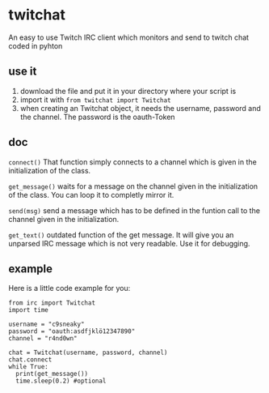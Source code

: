 # twitchat
An easy to use Twitch IRC client which monitors and send to twitch chat coded in pyhton

## use it
1. download the file and put it in your directory where your script is
2. import it with `from twitchat import Twitchat`
3. when creating an Twitchat object, it needs the username, password and the channel. The password is the oauth-Token

## doc
`connect()`
That function simply connects to a channel which is given in the initialization of the class.

`get_message()`
waits for a message on the channel given in the initialization of the class. You can loop it to completly mirror it.

`send(msg)`
send a message which has to be defined in the funtion call to the channel given in the initialization.

`get_text()`
outdated function of the get message. It will give you an unparsed IRC message which is not very readable. Use it for debugging.

## example
Here is a little code example for you:
```
from irc import Twitchat
import time

username = "c9sneaky"
password = "oauth:asdfjklö12347890"
channel = "r4nd0wn"

chat = Twitchat(username, password, channel)
chat.connect
while True:
  print(get_message())
  time.sleep(0.2) #optional
